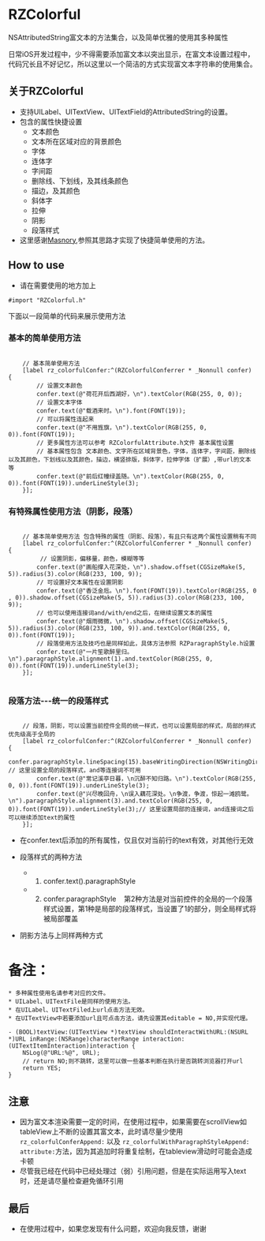 # RZColorful
NSAttributedString富文本的方法集合，以及简单优雅的使用其多种属性

日常iOS开发过程中，少不得需要添加富文本以突出显示，在富文本设置过程中，代码冗长且不好记忆，所以这里以一个简洁的方式实现富文本字符串的使用集合。

## 关于RZColorful
* 支持UILabel、UITextView、UITextField的AttributedString的设置。
* 包含的属性快捷设置
    * 文本颜色
    * 文本所在区域对应的背景颜色
    * 字体
    * 连体字
    * 字间距
    * 删除线、下划线，及其线条颜色
    * 描边，及其颜色
    * 斜体字
    * 拉伸
    * 阴影
    * 段落样式
* 这里感谢[Masnory](https://github.com/SnapKit/Masonry),参照其思路才实现了快捷简单使用的方法。

## How to use
* 请在需要使用的地方加上

```objc
#import "RZColorful.h"
```
下面以一段简单的代码来展示使用方法

### 基本的简单使用方法
```objc

    // 基本简单使用方法
    [label rz_colorfulConfer:^(RZColorfulConferrer * _Nonnull confer) {
        // 设置文本颜色
        confer.text(@"荷花开后西湖好，\n").textColor(RGB(255, 0, 0));
        // 设置文本字体
        confer.text(@"载酒来时。\n").font(FONT(19));
        // 可以将属性连起来
        confer.text(@"不用旌旗，\n").textColor(RGB(255, 0, 0)).font(FONT(19));
        // 更多属性方法可以参考 RZColorfulAttribute.h文件 基本属性设置
        // 基本属性包含 文本颜色、文字所在区域背景色，字体，连体字，字间距，删除线以及其颜色，下划线以及其颜色，描边，横竖排版，斜体字，拉伸字体（扩展）,带url的文本等
        confer.text(@"前后红幢绿盖随。\n").textColor(RGB(255, 0, 0)).font(FONT(19)).underLineStyle(3);
    }];

```
### 有特殊属性使用方法（阴影，段落）

```objc

    // 基本简单使用方法 包含特殊的属性（阴影、段落），有且只有这两个属性设置稍有不同
    [label rz_colorfulConfer:^(RZColorfulConferrer * _Nonnull confer) {
         // 设置阴影，偏移量，颜色，模糊等等
        confer.text(@"画船撑入花深处，\n").shadow.offset(CGSizeMake(5, 5)).radius(3).color(RGB(233, 100, 9));
        // 可设置好文本属性在设置阴影
        confer.text(@"香泛金卮。\n").font(FONT(19)).textColor(RGB(255, 0 , 0)).shadow.offset(CGSizeMake(5, 5)).radius(3).color(RGB(233, 100, 9));
        // 也可以使用连接词and/with/end之后，在继续设置文本的属性
        confer.text(@"烟雨微微，\n").shadow.offset(CGSizeMake(5, 5)).radius(3).color(RGB(233, 100, 9)).and.textColor(RGB(255, 0, 0)).font(FONT(19));
        // 段落使用方法及技巧也是同样如此，具体方法参照 RZParagraphStyle.h设置
        confer.text(@"一片笙歌醉里归。\n").paragraphStyle.alignment(1).and.textColor(RGB(255, 0, 0)).font(FONT(19)).underLineStyle(3);
    }];


```

### 段落方法---统一的段落样式

```objc

    // 段落，阴影，可以设置当前控件全局的统一样式，也可以设置局部的样式，局部的样式优先级高于全局的
    [label rz_colorfulConfer:^(RZColorfulConferrer * _Nonnull confer) {
        confer.paragraphStyle.lineSpacing(15).baseWritingDirection(NSWritingDirectionRightToLeft); // 这里设置全局的段落样式，and等连接词不可用
        confer.text(@"常记溪亭日暮，\n沉醉不知归路。\n").textColor(RGB(255, 0, 0)).font(FONT(19)).underLineStyle(3);
        confer.text(@"兴尽晚回舟，\n误入藕花深处。\n争渡，争渡，惊起一滩鸥鹭。\n").paragraphStyle.alignment(3).and.textColor(RGB(255, 0, 0)).font(FONT(19)).underLineStyle(3);// 这里设置局部的连接词，and连接词之后可以继续添加text的属性
    }];

```

* 在confer.text后添加的所有属性，仅且仅对当前行的text有效，对其他行无效
* 段落样式的两种方法
    *  1. confer.text().paragraphStyle 
    *  2. confer.paragraphStyle 
    第2种方法是对当前控件的全局的一个段落样式设置，第1种是局部的段落样式，当设置了1的部分，则全局样式将被局部覆盖

* 阴影方法与上同样两种方式

# 备注：
    * 多种属性使用名请参考对应的文件。
    * UILabel、UITextFile是同样的使用方法。
    * 在UILabel、UITextFiled上url点击方法无效。
    * 在UITextView中若要添加url且可点击方法，请先设置其editable = NO,并实现代理。


```objc
- (BOOL)textView:(UITextView *)textView shouldInteractWithURL:(NSURL *)URL inRange:(NSRange)characterRange interaction:(UITextItemInteraction)interaction {
    NSLog(@"URL:%@", URL);
    // return NO;则不跳转，这里可以做一些基本判断在执行是否跳转浏览器打开url
    return YES; 
}
```

## 注意

* 因为富文本渲染需要一定的时间，在使用过程中，如果需要在scrollView如tableView上不断的设置其富文本，此时请尽量少使用`rz_colorfulConferAppend:` 以及 `rz_colorfulWithParagraphStyleAppend: attribute:`方法，因为其追加时将重复绘制，在tableview滑动时可能会造成卡顿
* 尽管我已经在代码中已经处理过（弱）引用问题，但是在实际运用写入text时，还是请尽量检查避免循环引用


## 最后
* 在使用过程中，如果您发现有什么问题，欢迎向我反馈，谢谢
